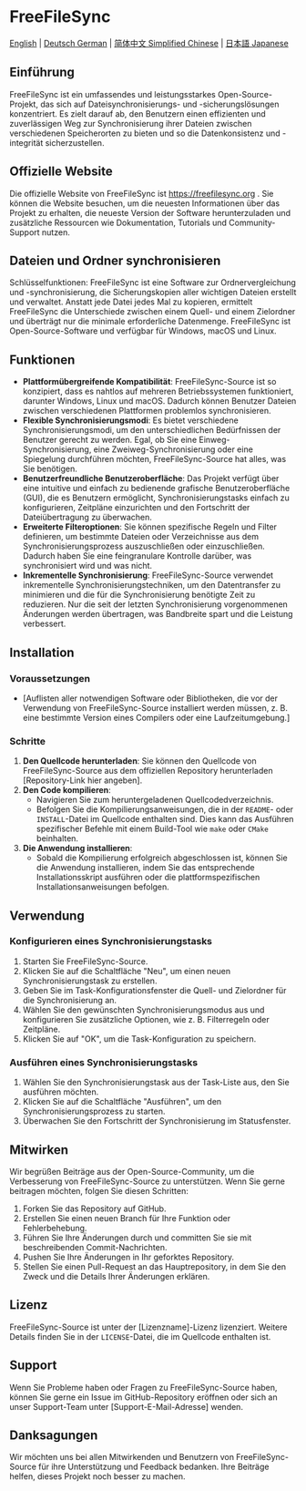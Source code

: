 # FreeFileSync

[English](README.md) | [Deutsch German](README_DE.md) | [简体中文 Simplified Chinese](README_zh-CN.md) | [日本語 Japanese](README.md)


## Einführung
FreeFileSync ist ein umfassendes und leistungsstarkes Open-Source-Projekt, das sich auf Dateisynchronisierungs- und -sicherungslösungen konzentriert. Es zielt darauf ab, den Benutzern einen effizienten und zuverlässigen Weg zur Synchronisierung ihrer Dateien zwischen verschiedenen Speicherorten zu bieten und so die Datenkonsistenz und -integrität sicherzustellen.

## Offizielle Website
Die offizielle Website von FreeFileSync ist https://freefilesync.org . Sie können die Website besuchen, um die neuesten Informationen über das Projekt zu erhalten, die neueste Version der Software herunterzuladen und zusätzliche Ressourcen wie Dokumentation, Tutorials und Community-Support nutzen.

## Dateien und Ordner synchronisieren
Schlüsselfunktionen: FreeFileSync ist eine Software zur Ordnervergleichung und -synchronisierung, die Sicherungskopien aller wichtigen Dateien erstellt und verwaltet. Anstatt jede Datei jedes Mal zu kopieren, ermittelt FreeFileSync die Unterschiede zwischen einem Quell- und einem Zielordner und überträgt nur die minimale erforderliche Datenmenge. FreeFileSync ist Open-Source-Software und verfügbar für Windows, macOS und Linux.

## Funktionen
- **Plattformübergreifende Kompatibilität**: FreeFileSync-Source ist so konzipiert, dass es nahtlos auf mehreren Betriebssystemen funktioniert, darunter Windows, Linux und macOS. Dadurch können Benutzer Dateien zwischen verschiedenen Plattformen problemlos synchronisieren.
- **Flexible Synchronisierungsmodi**: Es bietet verschiedene Synchronisierungsmodi, um den unterschiedlichen Bedürfnissen der Benutzer gerecht zu werden. Egal, ob Sie eine Einweg-Synchronisierung, eine Zweiweg-Synchronisierung oder eine Spiegelung durchführen möchten, FreeFileSync-Source hat alles, was Sie benötigen.
- **Benutzerfreundliche Benutzeroberfläche**: Das Projekt verfügt über eine intuitive und einfach zu bedienende grafische Benutzeroberfläche (GUI), die es Benutzern ermöglicht, Synchronisierungstasks einfach zu konfigurieren, Zeitpläne einzurichten und den Fortschritt der Dateiübertragung zu überwachen.
- **Erweiterte Filteroptionen**: Sie können spezifische Regeln und Filter definieren, um bestimmte Dateien oder Verzeichnisse aus dem Synchronisierungsprozess auszuschließen oder einzuschließen. Dadurch haben Sie eine feingranulare Kontrolle darüber, was synchronisiert wird und was nicht.
- **Inkrementelle Synchronisierung**: FreeFileSync-Source verwendet inkrementelle Synchronisierungstechniken, um den Datentransfer zu minimieren und die für die Synchronisierung benötigte Zeit zu reduzieren. Nur die seit der letzten Synchronisierung vorgenommenen Änderungen werden übertragen, was Bandbreite spart und die Leistung verbessert.

## Installation
### Voraussetzungen
- [Auflisten aller notwendigen Software oder Bibliotheken, die vor der Verwendung von FreeFileSync-Source installiert werden müssen, z. B. eine bestimmte Version eines Compilers oder eine Laufzeitumgebung.]

### Schritte
1. **Den Quellcode herunterladen**: Sie können den Quellcode von FreeFileSync-Source aus dem offiziellen Repository herunterladen [Repository-Link hier angeben].
2. **Den Code kompilieren**:
   - Navigieren Sie zum heruntergeladenen Quellcodedverzeichnis.
   - Befolgen Sie die Kompilierungsanweisungen, die in der `README`- oder `INSTALL`-Datei im Quellcode enthalten sind. Dies kann das Ausführen spezifischer Befehle mit einem Build-Tool wie `make` oder `CMake` beinhalten.
3. **Die Anwendung installieren**:
   - Sobald die Kompilierung erfolgreich abgeschlossen ist, können Sie die Anwendung installieren, indem Sie das entsprechende Installationsskript ausführen oder die plattformspezifischen Installationsanweisungen befolgen.

## Verwendung
### Konfigurieren eines Synchronisierungstasks
1. Starten Sie FreeFileSync-Source.
2. Klicken Sie auf die Schaltfläche "Neu", um einen neuen Synchronisierungstask zu erstellen.
3. Geben Sie im Task-Konfigurationsfenster die Quell- und Zielordner für die Synchronisierung an.
4. Wählen Sie den gewünschten Synchronisierungsmodus aus und konfigurieren Sie zusätzliche Optionen, wie z. B. Filterregeln oder Zeitpläne.
5. Klicken Sie auf "OK", um die Task-Konfiguration zu speichern.

### Ausführen eines Synchronisierungstasks
1. Wählen Sie den Synchronisierungstask aus der Task-Liste aus, den Sie ausführen möchten.
2. Klicken Sie auf die Schaltfläche "Ausführen", um den Synchronisierungsprozess zu starten.
3. Überwachen Sie den Fortschritt der Synchronisierung im Statusfenster.

## Mitwirken
Wir begrüßen Beiträge aus der Open-Source-Community, um die Verbesserung von FreeFileSync-Source zu unterstützen. Wenn Sie gerne beitragen möchten, folgen Sie diesen Schritten:
1. Forken Sie das Repository auf GitHub.
2. Erstellen Sie einen neuen Branch für Ihre Funktion oder Fehlerbehebung.
3. Führen Sie Ihre Änderungen durch und committen Sie sie mit beschreibenden Commit-Nachrichten.
4. Pushen Sie Ihre Änderungen in Ihr geforktes Repository.
5. Stellen Sie einen Pull-Request an das Hauptrepository, in dem Sie den Zweck und die Details Ihrer Änderungen erklären.

## Lizenz
FreeFileSync-Source ist unter der [Lizenzname]-Lizenz lizenziert. Weitere Details finden Sie in der `LICENSE`-Datei, die im Quellcode enthalten ist.

## Support
Wenn Sie Probleme haben oder Fragen zu FreeFileSync-Source haben, können Sie gerne ein Issue im GitHub-Repository eröffnen oder sich an unser Support-Team unter [Support-E-Mail-Adresse] wenden.

## Danksagungen
Wir möchten uns bei allen Mitwirkenden und Benutzern von FreeFileSync-Source für ihre Unterstützung und Feedback bedanken. Ihre Beiträge helfen, dieses Projekt noch besser zu machen.